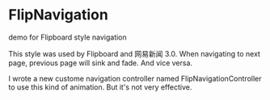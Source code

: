 FlipNavigation
==============

demo for Flipboard style navigation

This style was used by Flipboard and 网易新闻 3.0. When navigating to next page, previous page will sink and fade. And vice versa.

I wrote a new custome navigation controller named FlipNavigationController to use this kind of animation. But it's not very effective.
